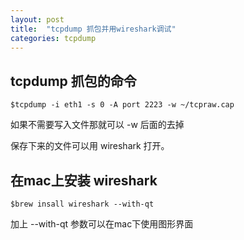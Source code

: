 ```yaml
---
layout: post
title:  "tcpdump 抓包并用wireshark调试"
categories: tcpdump
---
```

## tcpdump 抓包的命令

```
$tcpdump -i eth1 -s 0 -A port 2223 -w ~/tcpraw.cap
```

如果不需要写入文件那就可以  -w 后面的去掉

保存下来的文件可以用 wireshark 打开。

## 在mac上安装 wireshark

```
$brew insall wireshark --with-qt  
```

加上 --with-qt 参数可以在mac下使用图形界面
